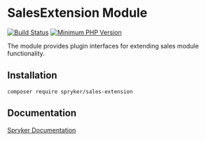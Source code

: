 # SalesExtension Module
[![Build Status](https://travis-ci.org/spryker/sales-extension.svg)](https://travis-ci.org/spryker/sales-extension)
[![Minimum PHP Version](https://img.shields.io/badge/php-%3E%3D%207.2-8892BF.svg)](https://php.net/)

The module provides plugin interfaces for extending sales module functionality.

## Installation

```
composer require spryker/sales-extension
```

## Documentation

[Spryker Documentation](https://academy.spryker.com/developing_with_spryker/module_guide/modules.html)
